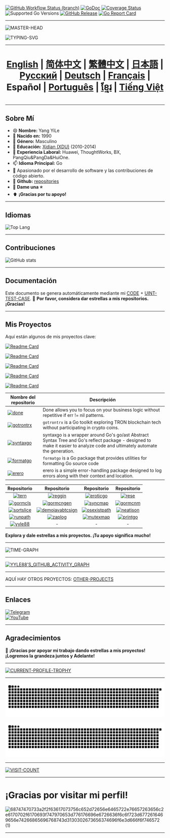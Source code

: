 [![GitHub Workflow Status (branch)](https://img.shields.io/github/actions/workflow/status/yyle88/yyle88/release.yml?branch=main&label=BUILD)](https://github.com/yyle88/yyle88/actions/workflows/release.yml?query=branch%3Amain)
[![GoDoc](https://pkg.go.dev/badge/github.com/yyle88/yyle88)](https://pkg.go.dev/github.com/yyle88/yyle88)
[![Coverage Status](https://img.shields.io/coveralls/github/yyle88/yyle88/master.svg)](https://coveralls.io/github/yyle88/yyle88?branch=main)
![Supported Go Versions](https://img.shields.io/badge/Go-1.22%2C%201.23-lightgrey.svg)
[![GitHub Release](https://img.shields.io/github/release/yyle88/yyle88.svg)](https://github.com/yyle88/yyle88/releases)
[![Go Report Card](https://goreportcard.com/badge/github.com/yyle88/yyle88)](https://goreportcard.com/report/github.com/yyle88/yyle88)

---

![MASTER-HEAD](https://user-images.githubusercontent.com/74038190/213910845-af37a709-8995-40d6-be59-724526e3c3d7.gif)

![TYPING-SVG](https://readme-typing-svg.demolab.com?font=Fira+Code&size=33&pause=1000&color=EBE912&width=999&lines=Hi+there+%F0%9F%91%8B%2C+Welcome+to+my+Page+%F0%9F%91%8B%2C+I'm+yyle88)

---

<!-- 这是一个注释，它不会在渲染时显示出来，这是语言选择的起始位置 -->

<h4 align="center" style="font-size: 2.0em;"><a href="./README.md">English</a> | <a href="./README.zh.md">简体中文</a> | <a href="./README.zh-Hant.md">繁體中文</a> | <a href="./README.ja.md">日本語</a> | <a href="./README.ru.md">Русский</a> | <a href="./README.de.md">Deutsch</a> | <a href="./README.fr.md">Français</a> | <strong>Español</strong> | <a href="./README.pt.md">Português</a> | <a href="./README.kh.md">ខ្មែរ</a> | <a href="./README.vi.md">Tiếng Việt</a></h4>

<!-- 这是一个注释，它不会在渲染时显示出来，这是语言选择的终止位置 -->

---

## Sobre Mí

- 😄 **Nombre:** Yang YiLe
- 🔭 **Nacido en:** 1990
- 🌱 **Género:** Masculino
- 👯 **Educación:** [Xidian (XDU)](https://www.xidian.edu.cn/) (2010-2014)
- 💼 **Experiencia Laboral:** Huawei, ThoughtWorks, BX, PangQiu&PangDa&HuiOne.
- 📫 **Idioma Principal:** Go
- 💬 Apasionado por el desarrollo de software y las contribuciones de código abierto.
- 🔗 **Github:** [repositories](https://github.com/yyle88?tab=repositories&type=public&sort=stargazers)
- 🌟 **Dame una ⭐**
- ⬆️ **¡Gracias por tu apoyo!**

---

## Idiomas

![Top Lang](https://github-readme-stats.vercel.app/api/top-langs/?username=yyle88&hide=html)

---

## Contribuciones

![GitHub stats](https://github-readme-stats.vercel.app/api?username=yyle88&show_icons=true&theme=radical&show=reviews,prs_merged,prs_merged_percentage&hide=contribs)

---

## Documentación

Este documento se genera automáticamente mediante mi [CODE](yyle88.go) + [UINT-TEST-CASE](yyle88_test.go). 🌟 **Por favor, considera dar estrellas a mis repositorios. ¡Gracias!**

---

## Mis Proyectos

Aquí están algunos de mis proyectos clave:

<!-- 这是一个注释，它不会在渲染时显示出来，这是项目列表的起始位置 -->

[![Readme Card](https://github-readme-stats.vercel.app/api/pin/?username=yyle88&repo=sure&theme=default_repocard&unique=982d8f82-e471-4365-a0a4-23d297e3cb96)](https://github.com/yyle88/sure)

[![Readme Card](https://github-readme-stats.vercel.app/api/pin/?username=yyle88&repo=gobtcsign&theme=moltack&unique=4dd5c37e-993f-4588-a0fe-86ab34df2109)](https://github.com/yyle88/gobtcsign)

[![Readme Card](https://github-readme-stats.vercel.app/api/pin/?username=yyle88&repo=osexec&theme=chartreuse-dark&unique=297f6f64-874a-4b6f-a71e-29783639a159)](https://github.com/yyle88/osexec)

[![Readme Card](https://github-readme-stats.vercel.app/api/pin/?username=yyle88&repo=gormmom&theme=catppuccin_latte&unique=eceeb05e-4a8c-4fb6-a8ef-a8f136429984)](https://github.com/yyle88/gormmom)

[![Readme Card](https://github-readme-stats.vercel.app/api/pin/?username=yyle88&repo=must&theme=calm&unique=d100ed32-1819-4519-829d-7947bac7d4a2)](https://github.com/yyle88/must)


| **Nombre del repositorio** | **Descripción** |
|--------|--------|
| [![done](https://img.shields.io/badge/done-%238A2BE2.svg?style=flat&logoColor=white)](https://github.com/yyle88/done) | Done allows you to focus on your business logic without repetitive if err != nil patterns. |
| [![gotrontrx](https://img.shields.io/badge/gotrontrx-%237D5E7F.svg?style=flat&logoColor=white)](https://github.com/yyle88/gotrontrx) | `gotrontrx` is a Go toolkit exploring TRON blockchain tech without participating in crypto coins. |
| [![syntaxgo](https://img.shields.io/badge/syntaxgo-%23F7931E.svg?style=flat&logoColor=white)](https://github.com/yyle88/syntaxgo) | syntaxgo is a wrapper around Go's go/ast Abstract Syntax Tree and Go's reflect package - designed to make it easier to analyze code and ultimately automate the generation. |
| [![formatgo](https://img.shields.io/badge/formatgo-%2320B2AA.svg?style=flat&logoColor=white)](https://github.com/yyle88/formatgo) | `formatgo` is a Go package that provides utilities for formatting Go source code |
| [![erero](https://img.shields.io/badge/erero-%232E8B57.svg?style=flat&logoColor=white)](https://github.com/yyle88/erero) | erero is a simple error-handling package designed to log errors along with their context and location. |


| Repositorio | Repositorio | Repositorio | Repositorio |
| :--: | :--: | :--: | :--: |
|[![tern](https://img.shields.io/badge/tern-%238A2BE2.svg?style=flat&logoColor=white)](https://github.com/yyle88/tern) | [![reggin](https://img.shields.io/badge/reggin-%23F09F3B.svg?style=flat&logoColor=white)](https://github.com/yyle88/reggin) | [![eroticgo](https://img.shields.io/badge/eroticgo-%2335A8D5.svg?style=flat&logoColor=white)](https://github.com/yyle88/eroticgo) | [![rese](https://img.shields.io/badge/rese-%23DC143C.svg?style=flat&logoColor=white)](https://github.com/yyle88/rese) | 
|[![gormcls](https://img.shields.io/badge/gormcls-%2391C4A4.svg?style=flat&logoColor=white)](https://github.com/yyle88/gormcls) | [![gormcngen](https://img.shields.io/badge/gormcngen-%237D4B91.svg?style=flat&logoColor=white)](https://github.com/yyle88/gormcngen) | [![syncmap](https://img.shields.io/badge/syncmap-%2395C59D.svg?style=flat&logoColor=white)](https://github.com/yyle88/syncmap) | [![gormcnm](https://img.shields.io/badge/gormcnm-%2332CD32.svg?style=flat&logoColor=white)](https://github.com/yyle88/gormcnm) | 
|[![sortslice](https://img.shields.io/badge/sortslice-%23FFD700.svg?style=flat&logoColor=white)](https://github.com/yyle88/sortslice) | [![demojavabtcsign](https://img.shields.io/badge/demojavabtcsign-%237D5E7F.svg?style=flat&logoColor=white)](https://github.com/yyle88/demojavabtcsign) | [![osexistpath](https://img.shields.io/badge/osexistpath-%232E8B57.svg?style=flat&logoColor=white)](https://github.com/yyle88/osexistpath) | [![neatjson](https://img.shields.io/badge/neatjson-%23F7931E.svg?style=flat&logoColor=white)](https://github.com/yyle88/neatjson) | 
|[![runpath](https://img.shields.io/badge/runpath-%23ADFF2F.svg?style=flat&logoColor=white)](https://github.com/yyle88/runpath) | [![zaplog](https://img.shields.io/badge/zaplog-%2320B2AA.svg?style=flat&logoColor=white)](https://github.com/yyle88/zaplog) | [![mutexmap](https://img.shields.io/badge/mutexmap-%23F2D330.svg?style=flat&logoColor=white)](https://github.com/yyle88/mutexmap) | [![printgo](https://img.shields.io/badge/printgo-%23FF6347.svg?style=flat&logoColor=white)](https://github.com/yyle88/printgo) | 
|[![yyle88](https://img.shields.io/badge/yyle88-%233CB371.svg?style=flat&logoColor=white)](https://github.com/yyle88/yyle88) | - | - | - | 


<!-- 这是一个注释，它不会在渲染时显示出来，这是项目列表的终止位置 -->

**Explora y dale estrellas a mis proyectos. ¡Tu apoyo significa mucho!**

---

![TIME-GRAPH](http://github-profile-summary-cards.vercel.app/api/cards/productive-time?username=yyle88&theme=radical&utcOffset=8.00)

---

[![YYLE88'S_GITHUB_ACTIVITY_GRAPH](https://github-readme-activity-graph.vercel.app/graph?username=yyle88)](https://github.com/yyle88)

---

AQUÍ HAY OTROS PROYECTOS: [OTHER-PROJECTS](OTHERS.md)

---

## Enlaces

[![Telegram](https://img.shields.io/badge/-Telegram-f5e0dc?style=for-the-badge&logo=telegram&logoColor=27A0D9)](https://t.me/yyle88)  
[![YouTube](https://img.shields.io/badge/-YouTube-f2cdcd?style=for-the-badge&logo=YouTube&logoColor=FF0000)](https://www.youtube.com/@%E6%9D%A8%E4%BA%A6%E4%B9%901990/videos)

---

## Agradecimientos

🌟 **¡Gracias por apoyar mi trabajo dando estrellas a mis proyectos! ¡Logremos la grandeza juntos y Adelante!**

---

[![CURRENT-PROFILE-TROPHY](https://github-profile-trophy.vercel.app/?username=yyle88)](https://github.com/yyle88)

---

![github contribution grid snake animation](https://raw.githubusercontent.com/yyle88/yyle88/snake/github-contribution-grid-snake-dark.svg#gh-dark-mode-only)

![github contribution grid snake animation](https://raw.githubusercontent.com/yyle88/yyle88/snake/github-contribution-grid-snake.svg#gh-light-mode-only)

---

[![VISIT-COUNT](https://visitcount.itsvg.in/api?id=yyle88&label=profile-views&pretty=true)](https://visitcount.itsvg.in)

---

# ¡Gracias por visitar mi perfil!

![68747470733a2f2f63617073756c652d72656e6465722e76657263656c2e6170702f6170693f747970653d776176696e6726636f6c6f723d6772616469656e74266865696768743d3130302673656374696f6e3d666f6f746572 (1)](https://github.com/user-attachments/assets/e599b0c5-b812-4e11-908a-2bdec8c97c5f)

---
